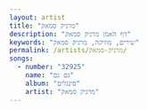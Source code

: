 ```yaml
---
layout: artist
title: "מרניק סמאק"
description: "דף האמן מרניק סמאק"
keywords: "שירים, מוזיקה, מרניק סמאק"
permalink: /artists/מרניק-סמאק/
songs:
  - number: "32925"
    name: "גם גם"
    album: "סינגלים"
    artist: "מרניק סמאק"
---
```

